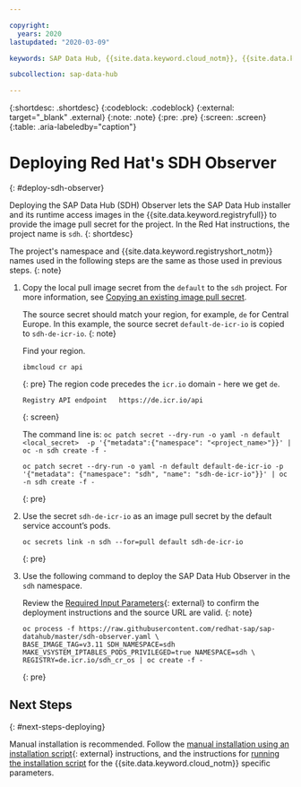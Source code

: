 ```yaml
---

copyright:
  years: 2020
lastupdated: "2020-03-09"

keywords: SAP Data Hub, {{site.data.keyword.cloud_notm}}, {{site.data.keyword.cos_full_notm}}, {{site.data.keyword.cos_short}}, {{site.data.keyword.openshiftlong_notm}}, {{site.data.keyword.openshiftshort}}, Red Hat Enterprise Linux, SAP Data Hub on {{site.data.keyword.cloud_notm}}, data orchestration, data governance, data integration

subcollection: sap-data-hub

---
```


{:shortdesc: .shortdesc}
{:codeblock: .codeblock}
{:external: target="_blank" .external}
{:note: .note}
{:pre: .pre}
{:screen: .screen}
{:table: .aria-labeledby="caption"}

# Deploying Red Hat's SDH Observer
{: #deploy-sdh-observer}

Deploying the SAP Data Hub (SDH) Observer lets the SAP Data Hub installer and its runtime access images in the {{site.data.keyword.registryfull}} to provide the image pull secret for the project. In the Red Hat instructions, the project name is `sdh`.
{: shortdesc}

The project's namespace and {{site.data.keyword.registryshort_notm}} names used in the following steps are the same as those used in previous steps.
{: note}

1. Copy the local pull image secret from the `default` to the `sdh` project. For more information, see [Copying an existing image pull secret](/docs/openshift?topic=openshift-images#copy_imagePullSecret).

    The source secret should match your region, for example, `de` for Central Europe. In this example, the source secret `default-de-icr-io` is copied to `sdh-de-icr-io`.
    {: note}

    Find your region.

    ```
    ibmcloud cr api
    ```
    {: pre}
    The region code precedes the `icr.io` domain - here we get `de`.    
    ```
    Registry API endpoint   https://de.icr.io/api
    ```
    {: screen}

    The command line is: `oc patch secret --dry-run -o yaml -n default <local_secret>  -p '{"metadata":{"namespace": "<project_name>"}}' | oc -n sdh create -f -`
    ```
    oc patch secret --dry-run -o yaml -n default default-de-icr-io -p '{"metadata": {"namespace": "sdh", "name": "sdh-de-icr-io"}}' | oc -n sdh create -f -
    ```
    {: pre}

1. Use the secret `sdh-de-icr-io` as an image pull secret by the default service account’s pods.

    ```
    oc secrets link -n sdh --for=pull default sdh-de-icr-io
    ```
    {: pre}

1. Use the following command to deploy the SAP Data Hub Observer in the `sdh` namespace.

    Review the [Required Input Parameters](https://access.redhat.com/articles/3630111#deploy-sdh-observer){: external} to confirm the deployment instructions and the source URL are valid.
    {: note}

    ```
    oc process -f https://raw.githubusercontent.com/redhat-sap/sap-datahub/master/sdh-observer.yaml \
    BASE_IMAGE_TAG=v3.11 SDH_NAMESPACE=sdh MAKE_VSYSTEM_IPTABLES_PODS_PRIVILEGED=true NAMESPACE=sdh \
    REGISTRY=de.icr.io/sdh_cr_os | oc create -f -
    ```
    {: pre}

## Next Steps
{: #next-steps-deploying}

Manual installation is recommended. Follow the [manual installation using an installation script](https://access.redhat.com/articles/3630111#manual){: external} instructions, and the instructions for [running the installation script](/docs/infrastructure/sap-data-hub?topic=sap-data-hub-run-install-sh) for the {{site.data.keyword.cloud_notm}} specific parameters.
